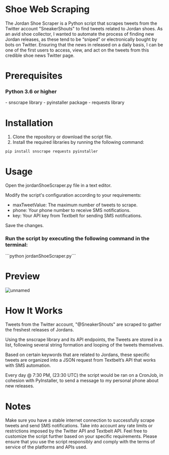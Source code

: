 # Shoe Web Scraping

The Jordan Shoe Scraper is a Python script that scrapes tweets from the Twitter account "SneakerShouts" to find tweets related to Jordan shoes. As an avid shoe collector, I wanted to automate the process of finding new Jordan releases, as these tend to be “sniped” or electronically bought by bots on Twitter. Ensuring that the news in released on a daily basis, I can be one of the first users to access, view, and act on the tweets from this credible shoe news Twitter page.

# Prerequisites
<h3>Python 3.6 or higher</h3>
- snscrape library
- pyinstaller package
- requests library

# Installation

1. Clone the repository or download the script file.
2. Install the required libraries by running the following command:

```pip install snscrape requests pyinstaller```

# Usage
Open the jordanShoeScraper.py file in a text editor.

Modify the script's configuration according to your requirements:

- maxTweetValue: The maximum number of tweets to scrape.
- phone: Your phone number to receive SMS notifications.
- key: Your API key from Textbelt for sending SMS notifications.

Save the changes.

<h3>Run the script by executing the following command in the terminal:</h3>
```python jordanShoeScraper.py```

# Preview

![unnamed](https://github.com/JackieC2027/shoewebscraping/assets/110410844/efd2b154-a08e-4cc8-922f-6ef566977efb)

# How It Works

Tweets from the Twitter account, "@SneakerShouts" are scraped to gather the freshest releases of Jordans.  

Using the snscrape library and its API endpoints, the Tweets are stored in a list, following several string formation and looping of the tweets themselves. 

Based on certain keywords that are related to Jordans, these specific tweets are organized into a JSON request from Textbelt’s API that works with SMS automation. 

Every day @ 7:30 PM, (23:30 UTC) the script would be ran on a CronJob, in cohesion with PyInstaller, to send a message to my personal phone about new releases. 

# Notes

Make sure you have a stable internet connection to successfully scrape tweets and send SMS notifications.
Take into account any rate limits or restrictions imposed by the Twitter API and Textbelt API.
Feel free to customize the script further based on your specific requirements.
Please ensure that you use the script responsibly and comply with the terms of service of the platforms and APIs used.
